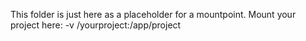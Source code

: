 This folder is just here as a placeholder for a mountpoint.
Mount your project here: -v /yourproject:/app/project
